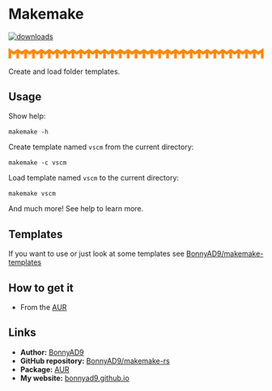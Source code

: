 # Makemake
[![downloads][version-badge]][aur]

![makemake][icon]

Create and load folder templates.

## Usage
Show help:
```
makemake -h
```

Create template named `vscm` from the current directory:
```
makemake -c vscm
```

Load template named `vscm` to the current directory:
```
makemake vscm
```

And much more! See help to learn more.

## Templates
If you want to use or just look at some templates see
[BonnyAD9/makemake-templates][templates]

## How to get it
- From the [AUR][aur]

## Links
- **Author:** [BonnyAD9][author]
- **GitHub repository:** [BonnyAD9/makemake-rs](repo)
- **Package:** [AUR][aur]
- **My website:** [bonnyad9.github.io][my-web]

[icon]: assets/svg/repeat.svg
[templates]: https://github.com/BonnyAD9/makemake-templates
[aur]: https://aur.archlinux.org/packages/makemake
[author]: https://github.com/BonnyAD9
[repo]: https://github.com/BonnyAD9/makemake-rs
[my-web]: https://bonnyad9.github.io/
[version-badge]: https://img.shields.io/aur/version/makemake
